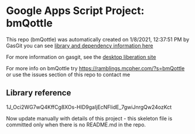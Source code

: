 # Google Apps Script Project: bmQottle
This repo (bmQottle) was automatically created on 1/8/2021, 12:37:51 PM by GasGit
you can see [library and dependency information here](dependencies.md)

For more information on gasgit, see the [desktop liberation site](https://ramblings.mcpher.com/drive-sdk-and-github/migrategasgit/ "desktop liberation")

For more info on bmQottle try https://ramblings.mcpher.com/?s=bmQottle or use the issues section of this repo to contact me
## Library reference
1J_Oci2WG7wQ4KffCg8XOs-HID9gaIjEcNFlidE_7gwiJnrgQw24ozKct

Now update manually with details of this project - this skeleton file is committed only when there is no README.md in the repo.